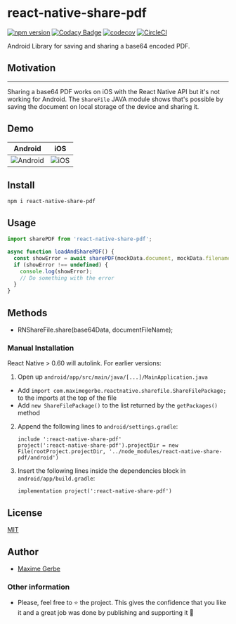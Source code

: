 # react-native-share-pdf

[![npm version](https://badge.fury.io/js/react-native-share-pdf.svg)](https://badge.fury.io/js/react-native-share-pdf)
[![Codacy Badge](https://app.codacy.com/project/badge/Grade/cba8fd0874ac4f569f4f880e473cbac9?branch=master)](https://www.codacy.com?utm_source=github.com&utm_medium=referral&utm_content=MadeinFrance/react-native-share-base64-pdf&utm_campaign=Badge_Grade)
[![codecov](https://codecov.io/gh/MadeinFrance/react-native-share-pdf/branch/master/graph/badge.svg?token=zRjKYpheMI)](https://codecov.io/gh/MadeinFrance/react-native-share-pdf)
[![CircleCI](https://circleci.com/gh/MadeinFrance/react-native-share-pdf/tree/master.svg?style=shield)](https://circleci.com/gh/MadeinFrance/react-native-share-base64-pdf/)

Android Library for saving and sharing a base64 encoded PDF.

## Motivation

---

Sharing a base64 PDF works on iOS with the React Native API but it's not working for Android. The `ShareFile` JAVA module shows that's possible by saving the document on local storage of the device and sharing it.

## Demo

| Android                                                                                            | iOS                                                                                        |
| -------------------------------------------------------------------------------------------------- | ------------------------------------------------------------------------------------------ |
| ![Android](https://github.com/MadeinFrance/react-native-share-pdf/raw/master/demo/res/android.gif) | ![iOS](https://github.com/MadeinFrance/react-native-share-pdf/raw/master/demo/res/ios.gif) |

## Install

```shell
npm i react-native-share-pdf
```

## Usage

```js
import sharePDF from 'react-native-share-pdf';

async function loadAndSharePDF() {
  const showError = await sharePDF(mockData.document, mockData.filename);
  if (showError !== undefined) {
    console.log(showError);
    // Do something with the error
  }
}
```

## Methods

- RNShareFile.share(base64Data, documentFileName);

### Manual Installation

React Native > 0.60 will autolink. For earlier versions:

1. Open up `android/app/src/main/java/[...]/MainApplication.java`

- Add `import com.maximegerbe.reactnative.sharefile.ShareFilePackage;` to the imports at the top of the file
- Add `new ShareFilePackage()` to the list returned by the `getPackages()` method

2. Append the following lines to `android/settings.gradle`:
   ```
   include ':react-native-share-pdf'
   project(':react-native-share-pdf').projectDir = new File(rootProject.projectDir, '../node_modules/react-native-share-pdf/android')
   ```
3. Insert the following lines inside the dependencies block in `android/app/build.gradle`:
   ```
   implementation project(':react-native-share-pdf')
   ```

## License

[MIT](https://opensource.org/licenses/MIT)

## Author

- [Maxime Gerbe](https://github.com/MadeinFrance)

### Other information

- Please, feel free to ⭐️ the project. This gives the confidence that you like it and a great job was done by publishing and supporting it 🤩

